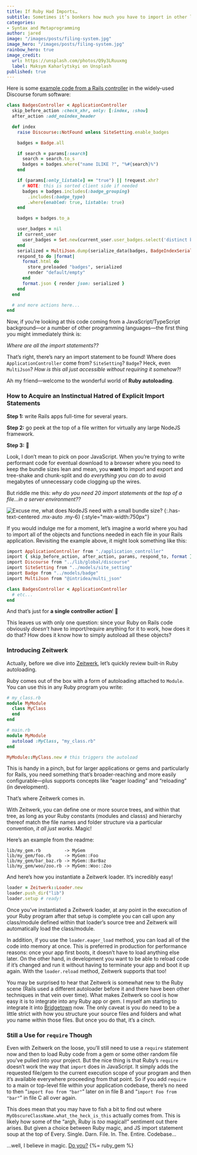 ```yaml
---
title: If Ruby Had Imports…
subtitle: Sometimes it’s bonkers how much you have to import in other languages in every file before you get to the actual code. Thankfully Ruby provides a better way.
categories:
- Syntax and Metaprogramming
author: jared
image: "/images/posts/filing-system.jpg"
image_hero: "/images/posts/filing-system.jpg"
rainbow_hero: true
image_credit:
  url: https://unsplash.com/photos/Q9y3LRuuxmg
  label: Maksym Kaharlytskyi on Unsplash
published: true
---
```


Here is some [example code from a Rails controller](https://github.com/discourse/discourse/blob/master/app/controllers/badges_controller.rb) in the widely-used Discourse forum software:

```ruby
class BadgesController < ApplicationController
  skip_before_action :check_xhr, only: [:index, :show]
  after_action :add_noindex_header

  def index
    raise Discourse::NotFound unless SiteSetting.enable_badges

    badges = Badge.all

    if search = params[:search]
      search = search.to_s
      badges = badges.where("name ILIKE ?", "%#{search}%")
    end

    if (params[:only_listable] == "true") || !request.xhr?
      # NOTE: this is sorted client side if needed
      badges = badges.includes(:badge_grouping)
        .includes(:badge_type)
        .where(enabled: true, listable: true)
    end

    badges = badges.to_a

    user_badges = nil
    if current_user
      user_badges = Set.new(current_user.user_badges.select('distinct badge_id').pluck(:badge_id))
    end
    serialized = MultiJson.dump(serialize_data(badges, BadgeIndexSerializer, root: "badges", user_badges: user_badges, include_long_description: true))
    respond_to do |format|
      format.html do
        store_preloaded "badges", serialized
        render "default/empty"
      end
      format.json { render json: serialized }
    end
  end

  # and more actions here...
end
```

Now, if you’re looking at this code coming from a JavaScript/TypeScript background—or a number of other programming languages—the first thing you might immediately think is:

_Where are all the import statements??_

That’s right, there’s nary an import statement to be found! Where does `ApplicationController` come from? `SiteSetting`? `Badge`? Heck, even `MultiJson`? _How is this all just accessible without requiring it somehow?!_

Ah my friend—welcome to the wonderful world of **Ruby autoloading**.

### How to Acquire an Instinctual Hatred of Explicit Import Statements

**Step 1:** write Rails apps full-time for several years.

**Step 2:** go peek at the top of a file written for virtually any large NodeJS framework.

**Step 3:** 🤢

Look, I don’t mean to pick on poor JavaScript. When you’re trying to write performant code for eventual download to a browser where you need to keep the bundle sizes lean and mean, you **want** to import and export and tree-shake and chunk-split and do _everything you can do_ to avoid megabytes of unnecessary code clogging up the wires.

But riddle me this: _why do you need 20 import statements at the top of a file…in a server environment??_

![Excuse me, what does NodeJS need with a small bundle size?](/images/posts/nodejs-imports-meme.jpg)
{:.has-text-centered .mx-auto .my-6}
{:style="max-width:750px"}

If you would indulge me for a moment, let’s imagine a world where you had to import all of the objects and functions needed in each file in your Rails application. Revisiting the example above, it might look something like this:

```ruby
import ApplicationController from "./application_controller"
import { skip_before_action, after_action, params, respond_to, format } from "@rails/actionpack"
import Discourse from "../lib/global/discourse"
import SiteSetting from "../models/site_setting"
import Badge from "../models/badge"
import MultiJson from "@intridea/multi_json"

class BadgesController < ApplicationController
  # etc...
end
```

And that’s just for **a single controller action**! 🤪

This leaves us with only one question: since your Ruby on Rails code obviously _doesn’t_ have to import/require anything for it to work, how does it do that? How does it know how to simply autoload all these objects?

### Introducing Zeitwerk

Actually, before we dive into [Zeitwerk](https://github.com/fxn/zeitwerk), let’s quickly review built-in Ruby autoloading.

Ruby comes out of the box with a form of autoloading attached to `Module`. You can use this in any Ruby program you write:

```ruby
# my_class.rb
module MyModule
  class MyClass
  end
end

# main.rb
module MyModule
  autoload :MyClass, "my_class.rb"
end

MyModule::MyClass.new # this triggers the autoload
```

This is handy in a pinch, but for larger applications or gems and particularly for Rails, you need something that’s broader-reaching and more easily configurable—plus supports concepts like “eager loading” and “reloading” (in development).

That’s where Zeitwerk comes in.

With Zeitwerk, you can define one or more source trees, and within that tree, as long as your Ruby constants (modules and classs) and hierarchy thereof match the file names and folder structure via a particular convention, _it all just works_. Magic!

Here’s an example from the readme:

```
lib/my_gem.rb         -> MyGem
lib/my_gem/foo.rb     -> MyGem::Foo
lib/my_gem/bar_baz.rb -> MyGem::BarBaz
lib/my_gem/woo/zoo.rb -> MyGem::Woo::Zoo
```

And here’s how you instantiate a Zeitwerk loader. It’s incredibly easy!

```ruby
loader = Zeitwerk::Loader.new
loader.push_dir("lib")
loader.setup # ready!
```

Once you’ve instantiated a Zeitwerk loader, at any point in the execution of your Ruby program after that setup is complete you can call upon any class/module defined within that loader’s source tree and Zeitwerk will automatically load the class/module.

In addition, if you use the `loader.eager_load` method, you can load all of the code into memory at once. This is preferred in production for performance reasons: once your app first boots, it doesn’t have to load anything else later. On the other hand, in development you want to be able to reload code if it’s changed and run it without having to terminate your app and boot it up again. With the `loader.reload` method, Zeitwerk supports that too!

You may be surprised to hear that Zeitwerk is somewhat new to the Ruby scene (Rails used a different autoloader before it and there have been other techniques in that vein over time). What makes Zeitwerk so cool is how easy it is to integrate into any Ruby app or gem. I myself am starting to integrate it into [Bridgetown](https://www.bridgetownrb.com) now. The only caveat is you do need to be a little strict with how you structure your source files and folders and what you name within those files. But once you do that, it’s a cinch.

### Still a Use for `require` Though

Even with Zeitwerk on the loose, you’ll still need to use a `require` statement now and then to load Ruby code from a gem or some other random file you’ve pulled into your project. But the nice thing is that Ruby’s `require` doesn’t work the way that `import` does in JavaScript. It simply adds the requested file/gem to the current execution scope of your program and then it’s available everywhere proceeding from that point. So if you add `require` to a main or top-level file within your application codebase, there’s no need to then “`import Foo from "bar"`” later on in file B and “`import Foo from "bar"`” in file C all over again.

This does mean that you may have to fish a bit to find out where `MyObscureClassName.what_the_heck_is_this` actually comes from. This is likely how some of the “argh, Ruby is _too_ magical!” sentiment out there arises. But given a choice between Ruby magic, and JS import statement soup at the top of Every. Single. Darn. File. In. The. Entire. Codebase…

…well, I believe in magic. [Do you?](https://www.youtube.com/watch?v=JnbfuAcCqpY) {%= ruby_gem %}

<style>
  .hero-body h2 {
    max-width: 1320px;
    margin-left: auto;
    margin-right: auto;
  }
</style>